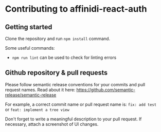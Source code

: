 # Contributing to affinidi-react-auth

## Getting started

Clone the repository and run `npm install` command.

Some useful commands:

- `npm run lint` can be used to check for linting errors

## Github repository & pull requests

Please follow semantic release conventions for your commits and pull request names.
Read about it here: https://github.com/semantic-release/semantic-release

For example, a correct commit name or pull request name is: `fix: add test` or `feat: implement a tree view`

Don't forget to write a meaningful description to your pull request.
If necessary, attach a screenshot of UI changes.
